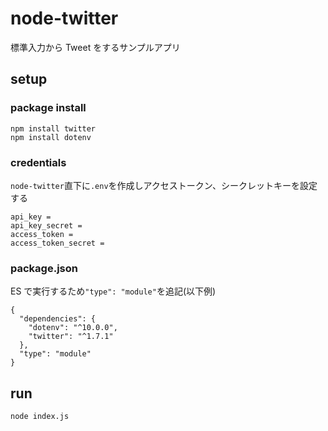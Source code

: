 # node-twitter

標準入力から Tweet をするサンプルアプリ

## setup

### package install

```
npm install twitter
npm install dotenv
```

### credentials

`node-twitter`直下に`.env`を作成しアクセストークン、シークレットキーを設定する

```
api_key =
api_key_secret =
access_token =
access_token_secret =
```

### package.json

ES で実行するため`"type": "module"`を追記(以下例)

```
{
  "dependencies": {
    "dotenv": "^10.0.0",
    "twitter": "^1.7.1"
  },
  "type": "module"
}
```

## run

```
node index.js
```
